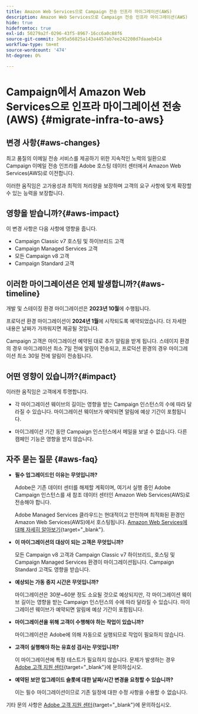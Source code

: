 ```yaml
---
title: Amazon Web Services으로 Campaign 전송 인프라 마이그레이션(AWS)
description: Amazon Web Services으로 Campaign 전송 인프라 마이그레이션(AWS)
hide: true
hidefromtoc: true
exl-id: 50279a2f-0296-43f5-8967-16cc6a0c88f6
source-git-commit: 3e95a56825a143a4457ab7ee242208d7daaeb414
workflow-type: tm+mt
source-wordcount: '474'
ht-degree: 0%

---
```


# Campaign에서 Amazon Web Services으로 인프라 마이그레이션 전송(AWS) {#migrate-infra-to-aws}

## 변경 사항{#aws-changes}

최고 품질의 이메일 전송 서비스를 제공하기 위한 지속적인 노력의 일환으로 Campaign 이메일 전송 인프라를 Adobe 호스팅 데이터 센터에서 Amazon Web Services(AWS)로 이전합니다.

이러한 움직임은 고가용성과 최적의 처리량을 보장하며 고객의 요구 사항에 맞게 확장할 수 있는 능력을 보장합니다.

## 영향을 받습니까?{#aws-impact}

이 변경 사항은 다음 사항에 영향을 줍니다.

* Campaign Classic v7 호스팅 및 하이브리드 고객
* Campaign Managed Services 고객
* 모든 Campaign v8 고객
* Campaign Standard 고객

## 이러한 마이그레이션은 언제 발생합니까?{#aws-timeline}

개발 및 스테이징 환경 마이그레이션은 **2023년 10월**&#x200B;에 수행됩니다.

프로덕션 환경 마이그레이션이 **2024년 1월**&#x200B;에 시작되도록 예약되었습니다. 더 자세한 내용은 날짜가 가까워지면 제공될 것입니다.

Campaign 고객은 마이그레이션 예약된 대로 추가 알림을 받게 됩니다. 스테이지 환경의 경우 마이그레이션 최소 7일 전에 알림이 전송되고, 프로덕션 환경의 경우 마이그레이션 최소 30일 전에 알림이 전송됩니다.

## 어떤 영향이 있습니까?{#impact}

이러한 움직임은 고객에게 투명합니다.

* 각 마이그레이션 웨이브의 길이는 영향을 받는 Campaign 인스턴스의 수에 따라 달라질 수 있습니다. 마이그레이션 웨이브가 예약되면 알림에 예상 기간이 포함됩니다.

* 마이그레이션 기간 동안 Campaign 인스턴스에서 메일을 보낼 수 없습니다. 다른 캠페인 기능은 영향을 받지 않습니다.


## 자주 묻는 질문 {#aws-faq}

* **필수 업그레이드인 이유는 무엇입니까?**

  Adobe은 기존 데이터 센터를 해제할 계획이며, 여기서 실행 중인 Adobe Campaign 인스턴스를 새 참조 데이터 센터인 Amazon Web Services(AWS)로 전송해야 합니다.

  Adobe Managed Services 클라우드는 현대적이고 안전하며 최적화된 환경인 Amazon Web Services(AWS)에서 호스팅됩니다. [Amazon Web Services에 대해 자세히 알아보기](https://aws.amazon.com/application-hosting/benefits/){target="_blank"}.

* **이 마이그레이션의 대상이 되는 고객은 무엇입니까?**

  모든 Campaign v8 고객과 Campaign Classic v7 하이브리드, 호스팅 및 Campaign Managed Services 환경이 마이그레이션됩니다. Campaign Standard 고객도 영향을 받습니다.

* **예상되는 가동 중지 시간은 무엇입니까?**

  마이그레이션은 30분~60분 정도 소요될 것으로 예상되지만, 각 마이그레이션 웨이브 길이는 영향을 받는 Campaign 인스턴스의 수에 따라 달라질 수 있습니다. 마이그레이션 웨이브가 예약되면 알림에 예상 기간이 포함됩니다.

* **마이그레이션을 위해 고객이 수행해야 하는 작업이 있습니까?**

  마이그레이션은 Adobe에 의해 자동으로 실행되므로 작업이 필요하지 않습니다.

* **고객이 실행해야 하는 유효성 검사는 무엇입니까?**

  이 마이그레이션에 특정 테스트가 필요하지 않습니다. 문제가 발생하는 경우 [Adobe 고객 지원 센터](https://experienceleague.adobe.com/ko?support-solution=Campaign#support){target="_blank"}에 문의하십시오.


* **예약된 보안 업그레이드 슬롯에 대한 날짜/시간 변경을 요청할 수 있습니까?**

  이는 필수 마이그레이션이므로 기존 일정에 대한 수정 사항을 수용할 수 없습니다.

기타 문의 사항은 [Adobe 고객 지원 센터](https://experienceleague.adobe.com/ko?support-solution=Campaign#support){target="_blank"}에 문의하십시오.
